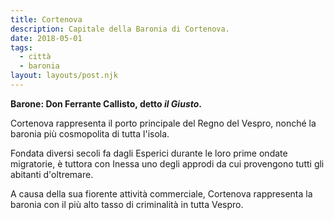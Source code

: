 ```yaml
---
title: Cortenova
description: Capitale della Baronia di Cortenova.
date: 2018-05-01
tags:
  - città
  - baronia
layout: layouts/post.njk
---
```


**Barone: Don Ferrante Callisto, detto _il Giusto_.**

Cortenova rappresenta il porto principale del Regno del Vespro, nonché la baronia più cosmopolita di tutta l'isola.

Fondata diversi secoli fa dagli Esperici durante le loro prime ondate migratorie, è tuttora con Inessa uno degli approdi da cui provengono tutti gli abitanti d'oltremare.

A causa della sua fiorente attività commerciale, Cortenova rappresenta la baronia con il più alto tasso di criminalità in tutta Vespro.

